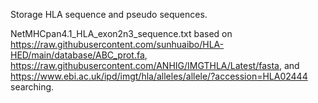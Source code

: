 Storage HLA sequence and pseudo sequences.


NetMHCpan4.1_HLA_exon2n3_sequence.txt based on https://raw.githubusercontent.com/sunhuaibo/HLA-HED/main/database/ABC_prot.fa, https://raw.githubusercontent.com/ANHIG/IMGTHLA/Latest/fasta, and https://www.ebi.ac.uk/ipd/imgt/hla/alleles/allele/?accession=HLA02444 searching.
